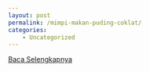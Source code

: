 ```yaml
---
layout: post
permalink: /mimpi-makan-puding-coklat/
categories:
    - Uncategorized
---
```


[Baca Selengkapnya](/01)